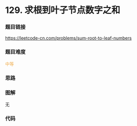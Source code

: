 # 129. 求根到叶子节点数字之和

### 题目链接

https://leetcode-cn.com/problems/sum-root-to-leaf-numbers

### 题目难度

<font color=#F0AD4E>中等</font>

### 思路



### 图解

无

### 代码

```python
```